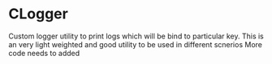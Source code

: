 # CLogger
Custom logger utility to print logs which will be bind to particular key. This is an very light weighted and good utility to be used in different scnerios
More code needs to added
